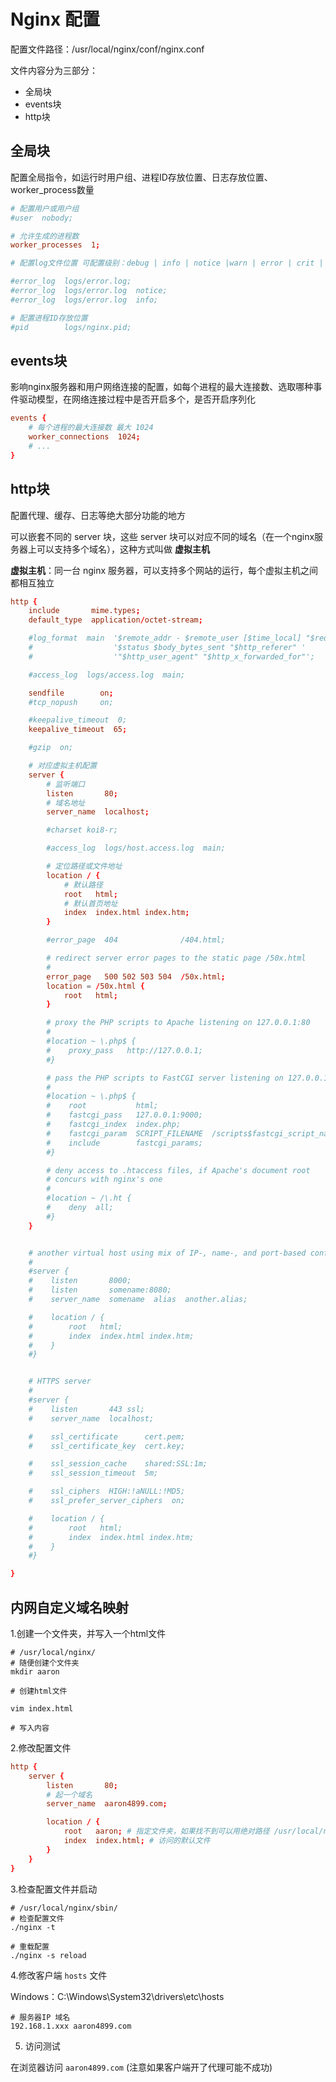 # Nginx 配置

配置文件路径：/usr/local/nginx/conf/nginx.conf

文件内容分为三部分：
- 全局块
- events块
- http块

## 全局块

配置全局指令，如运行时用户组、进程ID存放位置、日志存放位置、worker_process数量

```conf
# 配置用户或用户组
#user  nobody;

# 允许生成的进程数
worker_processes  1;

# 配置log文件位置 可配置级别：debug | info | notice |warn | error | crit | alert | emerg

#error_log  logs/error.log;
#error_log  logs/error.log  notice;
#error_log  logs/error.log  info;

# 配置进程ID存放位置
#pid        logs/nginx.pid;
```

## events块

影响nginx服务器和用户网络连接的配置，如每个进程的最大连接数、选取哪种事件驱动模型，在网络连接过程中是否开启多个，是否开启序列化

```conf
events {
    # 每个进程的最大连接数 最大 1024
    worker_connections  1024;
    # ...
}
```


## http块

配置代理、缓存、日志等绝大部分功能的地方

可以嵌套不同的 server 块，这些 server 块可以对应不同的域名（在一个nginx服务器上可以支持多个域名），这种方式叫做 **虚拟主机**

**虚拟主机**：同一台 nginx 服务器，可以支持多个网站的运行，每个虚拟主机之间都相互独立



```conf
http {
    include       mime.types;
    default_type  application/octet-stream;

    #log_format  main  '$remote_addr - $remote_user [$time_local] "$request" '
    #                  '$status $body_bytes_sent "$http_referer" '
    #                  '"$http_user_agent" "$http_x_forwarded_for"';

    #access_log  logs/access.log  main;

    sendfile        on;
    #tcp_nopush     on;

    #keepalive_timeout  0;
    keepalive_timeout  65;

    #gzip  on;

    # 对应虚拟主机配置
    server {
        # 监听端口
        listen       80;
        # 域名地址
        server_name  localhost;

        #charset koi8-r;

        #access_log  logs/host.access.log  main;

        # 定位路径或文件地址
        location / {
            # 默认路径
            root   html;
            # 默认首页地址
            index  index.html index.htm;
        }

        #error_page  404              /404.html;

        # redirect server error pages to the static page /50x.html
        #
        error_page   500 502 503 504  /50x.html;
        location = /50x.html {
            root   html;
        }

        # proxy the PHP scripts to Apache listening on 127.0.0.1:80
        #
        #location ~ \.php$ {
        #    proxy_pass   http://127.0.0.1;
        #}

        # pass the PHP scripts to FastCGI server listening on 127.0.0.1:9000
        #
        #location ~ \.php$ {
        #    root           html;
        #    fastcgi_pass   127.0.0.1:9000;
        #    fastcgi_index  index.php;
        #    fastcgi_param  SCRIPT_FILENAME  /scripts$fastcgi_script_name;
        #    include        fastcgi_params;
        #}

        # deny access to .htaccess files, if Apache's document root
        # concurs with nginx's one
        #
        #location ~ /\.ht {
        #    deny  all;
        #}
    }


    # another virtual host using mix of IP-, name-, and port-based configuration
    #
    #server {
    #    listen       8000;
    #    listen       somename:8080;
    #    server_name  somename  alias  another.alias;

    #    location / {
    #        root   html;
    #        index  index.html index.htm;
    #    }
    #}


    # HTTPS server
    #
    #server {
    #    listen       443 ssl;
    #    server_name  localhost;

    #    ssl_certificate      cert.pem;
    #    ssl_certificate_key  cert.key;

    #    ssl_session_cache    shared:SSL:1m;
    #    ssl_session_timeout  5m;

    #    ssl_ciphers  HIGH:!aNULL:!MD5;
    #    ssl_prefer_server_ciphers  on;

    #    location / {
    #        root   html;
    #        index  index.html index.htm;
    #    }
    #}

}
```

## 内网自定义域名映射

1.创建一个文件夹，并写入一个html文件

```shell
# /usr/local/nginx/
# 随便创建个文件夹
mkdir aaron

# 创建html文件

vim index.html

# 写入内容

```

2.修改配置文件

```conf
http {
    server {
        listen       80;
        # 起一个域名
        server_name  aaron4899.com;

        location / {
            root   aaron; # 指定文件夹，如果找不到可以用绝对路径 /usr/local/nginx/aaron
            index  index.html; # 访问的默认文件
        }
    }
}
```

3.检查配置文件并启动

```shell
# /usr/local/nginx/sbin/
# 检查配置文件
./nginx -t

# 重载配置
./nginx -s reload

```

4.修改客户端 `hosts` 文件

Windows：C:\Windows\System32\drivers\etc\hosts

```
# 服务器IP 域名
192.168.1.xxx aaron4899.com
```

5. 访问测试

在浏览器访问 `aaron4899.com` (注意如果客户端开了代理可能不成功)